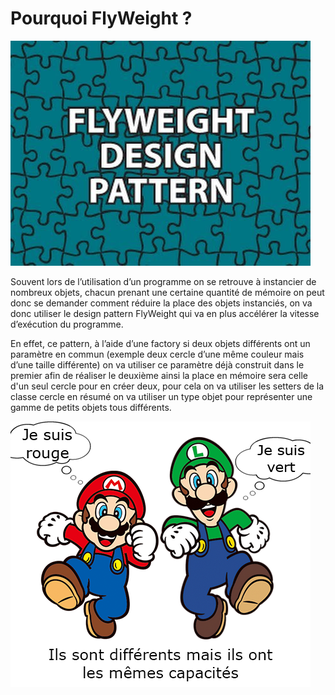 # Pourquoi FlyWeight ?

![flyweight](/images/flyweight.jpg)

Souvent lors de l’utilisation d’un programme on se retrouve à instancier de nombreux objets, chacun prenant une certaine quantité de mémoire on peut donc se demander comment réduire la place des objets instanciés, on va donc utiliser le design pattern FlyWeight qui va en plus accélérer la vitesse d’exécution du programme.

En effet, ce pattern, à l’aide d’une factory si deux objets différents ont un paramètre en commun (exemple deux cercle d’une même couleur mais d’une taille différente) on va utiliser ce paramètre déjà construit dans le premier afin de réaliser le deuxième ainsi la place en mémoire sera celle d'un seul cercle pour en créer deux, pour cela on va utiliser les setters de la classe cercle en résumé on va utiliser un type objet pour représenter une gamme de petits objets tous différents.

![flyweight](/images/mario.png)
